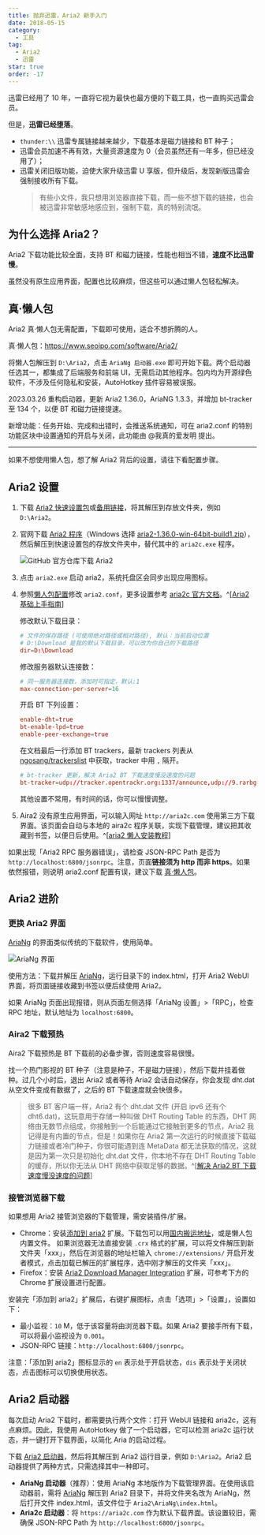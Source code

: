 ```yaml
---
title: 抛弃迅雷，Aria2 新手入门
date: 2018-05-15
category:
  - 工具
tag:
  - Aria2
  - 迅雷
star: true
order: -17
---
```


迅雷已经用了 10 年，一直将它视为最快也最方便的下载工具，也一直购买迅雷会员。

但是，**迅雷已经堕落**。

- `thunder:\\` 迅雷专属链接越来越少，下载基本是磁力链接和 BT 种子；
- 迅雷会员加速不再有效，大量资源速度为 0（会员虽然还有一年多，但已经没用了）；
- 迅雷关闭旧版功能，迫使大家升级迅雷 U 享版，但升级后，发现新版迅雷会强制接收所有下载。
  > 有些小文件，我只想用浏览器直接下载，而一些不想下载的链接，也会被迅雷非常敏感地感应到，强制下载，真的特别流氓。

## 为什么选择 Aria2？

Aria2 下载功能比较全面，支持 BT 和磁力链接，性能也相当不错，**速度不比迅雷慢**。

虽然没有原生应用界面，配置也比较麻烦，但这些可以通过懒人包轻松解决。

## 真·懒人包

Aria2 真·懒人包无需配置，下载即可使用，适合不想折腾的人。

真·懒人包：<https://www.seoipo.com/software/Aria2/>

将懒人包解压到 `D:\Aria2`，点击 `AriaNg 启动器.exe` 即可开始下载。两个启动器任选其一，都集成了后端服务和前端 UI，无需启动其他程序。包内均为开源绿色软件，不涉及任何隐私和安装，AutoHotkey 插件容易被误报。

2023.03.26 重构启动器，更新 Aria2 1.36.0，AriaNG 1.3.3，并增加 bt-tracker 至 134 个，以便 BT 和磁力链接提速。

新增功能：任务开始、完成和出错时，会推送系统通知，可在 aria2.conf 的特别功能区块中设置通知的开启与关闭，此功能由 @我真的爱发明 提出。

---

如果不想使用懒人包，想了解 Aria2 背后的设置，请往下看配置步骤。

## Aria2 设置

1. 下载 [Aria2 快速设置包](https://aria2c.com/archiver/aria2.zip)或[备用链接](https://wwz.lanzouf.com/iROZE0eai3xe)，将其解压到存放文件夹，例如 `D:\Aria2`。

2. 官网下载 [Aria2 程序](https://github.com/aria2/aria2/releases)（Windows 选择 [aria2-1.36.0-win-64bit-build1.zip](https://github.com/aria2/aria2/releases/download/release-1.36.0/aria2-1.36.0-win-64bit-build1.zip)），然后解压到快速设置包的存放文件夹中，替代其中的 `aria2c.exe` 程序。

   ![](https://tc.seoipo.com/20191210232831.png "GitHub 官方仓库下载 Aria2")

3. 点击 `aria2.exe` 启动 aria2，系统托盘区会同步出现应用图标。

4. 参照[懒人包配置](https://wwz.lanzouf.com/iwv6f0eadq9i)修改 `aria2.conf`，更多设置参考 [aria2c 官方文档](https://aria2.github.io/manual/en/html/aria2c.html)。^[[Aria2 基础上手指南](https://zhuanlan.zhihu.com/p/30666881)]

   修改默认下载目录：

   ```conf
   # 文件的保存路径 (可使用绝对路径或相对路径), 默认：当前启动位置
   # D:\Download 是我的默认下载目录，可以改为你自己的下载路径
   dir=D:\Download
   ```

   修改服务器默认连接数：

   ```conf
   # 同一服务器连接数，添加时可指定，默认:1
   max-connection-per-server=16
   ```

   开启 BT 下列设置：

   ```conf
   enable-dht=true
   bt-enable-lpd=true
   enable-peer-exchange=true
   ```

   在文档最后一行添加 BT trackers，最新 trackers 列表从 [ngosang/trackerslist](https://raw.githubusercontent.com/ngosang/trackerslist/master/trackers_best.txt) 中获取，tracker 中用 `,` 隔开。

   ```conf
   # bt-tracker 更新，解决 Aria2 BT 下载速度慢没速度的问题
   bt-tracker=udp://tracker.opentrackr.org:1337/announce,udp://9.rarbg.com:2810/announce,udp://opentracker.i2p.rocks:6969/announce,https://opentracker.i2p.rocks:443/announce,udp://tracker1.myporn.club:9337/announce,udp://tracker1.bt.moack.co.kr:80/announce,udp://tracker.torrent.eu.org:451/announce,udp://p4p.arenabg.com:1337/announce,udp://open.stealth.si:80/announce,udp://open.demonii.com:1337/announce,udp://ipv4.tracker.harry.lu:80/announce,udp://explodie.org:6969/announce,udp://exodus.desync.com:6969/announce,https://tracker.tamersunion.org:443/announce,https://tracker.nanoha.org:443/announce,https://tracker.lilithraws.org:443/announce,https://tr.burnabyhighstar.com:443/announce,https://1337.abcvg.info:443/announce,http://tracker.mywaifu.best:6969/announce,http://bt.okmp3.ru:2710/announce
   ```

   其他设置不常用，有时间的话，你可以慢慢调整。

5. Aira2 没有原生应用界面，可以输入网址 `http://aria2c.com` 使用第三方下载界面。该页面会自动与本地的 aira2c 程序关联，实现下载管理，建议把其收藏到书签，以便日后使用。^[[aria2 懒人安装教程](https://www.appinn.com/aria2-in-windows-setup/)]

如果出现「Aria2 RPC 服务器错误」，请检查 JSON-RPC Path 是否为 `http://localhost:6800/jsonrpc`。注意，页面**链接须为 http 而非 https**。如果依然报错，则说明 aria2.conf 配置有误，建议下载 [真·懒人包](https://www.seoipo.com/software/Aria2/)。

## Aria2 进阶

### 更换 Aria2 界面

[AriaNg](https://github.com/mayswind/AriaNg) 的界面类似传统的下载软件，使用简单。

![](https://tc.seoipo.com/20180516104758.png "AriaNg 界面")

使用方法：下载并解压 [AriaNg](https://github.com/mayswind/AriaNg-DailyBuild/archive/master.zip)，运行目录下的 index.html，打开 Aria2 WebUI 界面，将页面链接收藏到书签以便后续使用 Aria2。

如果 AriaNg 页面出现报错，则从页面左侧选择「AriaNg 设置」>「RPC」，检查 RPC 地址，默认地址为 `localhost:6800`。

### Aira2 下载预热

Aira2 下载预热是 BT 下载前的必备步骤，否则速度容易很慢。

找一个热门影视的 BT 种子（注意是种子，不是磁力链接），然后下载并挂着做种。过几个小时后，退出 Aria2 或者等待 Aria2 会话自动保存，你会发现 dht.dat 从空文件变成有数据了，之后的 BT 下载速度就会快很多。

> 很多 BT 客户端一样，Aria2 有个 dht.dat 文件 (开启 ipv6 还有个 dht6.dat)，这玩意用于存储一种叫做 DHT Routing Table 的东西，DHT 网络由无数节点组成，你接触到一个后能通过它接触到更多的节点，Aria2 我记得是有内置的节点，但是！如果你在 Aria2 第一次运行的时候直接下载磁力链接或者冷门种子，你很可能遇到连 MetaData 都无法获取的情况，这就是因为第一次只是初始化 dht.dat 文件，你本地不存在 DHT Routing Table 的缓存，所以你无法从 DHT 网络中获取足够的数据。^[[解决 Aria2 BT 下载速度慢没速度的问题](http://www.senra.me/solutions-to-aria2-bt-metalink-download-slowly/)]

### 接管浏览器下载

如果想用 Aria2 接管浏览器的下载管理，需安装插件/扩展。

- Chrome：安装[添加到 aria2](https://chrome.google.com/webstore/detail/nimeojfecmndgolmlmjghjmbpdkhhogl) 扩展。下载包可以用[国内搬运地址](https://wwi.lanzoui.com/i4Fmeetsdaj)，或是懒人包内置文件。
  如果浏览器无法直接安装 `.crx` 格式的扩展，可以将文件解压到新文件夹「xxx」，然后在浏览器的地址栏输入 `chrome://extensions/` 开启开发者模式，点击加载已解压的扩展程序，选中刚才解压的文件夹「xxx」。
- Firefox：安装 [Aria2 Download Manager Integration](https://addons.mozilla.org/en-US/firefox/addon/aria2-integration/) 扩展，可参考下方的 Chrome 扩展设置进行配置。

安装完「添加到 aria2」扩展后，右键扩展图标，点击「选项」>「设置」，设置如下：

- 最小监视：`10` M，低于该容量将由浏览器下载。如果 Aria2 要接手所有下载，可以将最小监视设为 `0.001`。
- JSON-RPC 链接：`http://localhost:6800/jsonrpc`。

注意：「添加到 aria2」图标显示的 `en` 表示处于开启状态，`dis` 表示处于关闭状态，点击图标可以切换使用状态。

## Aria2 启动器

每次启动 Aria2 下载时，都需要执行两个文件：打开 WebUI 链接和 aria2c，这有点麻烦。因此，我使用 AutoHotkey 做了一个启动器，它可以检测 aria2c 运行状态，并一键打开下载界面，以简化 Aria 的启动过程。

下载 [Aria2 启动器](https://wwz.lanzouf.com/iqud50ebl06d)，然后将其解压到 Aria2 运行目录，例如 `D:\Aria2`。Aria2 启动器提供了两种方式，只需选择其中一种即可。

- **AriaNg 启动器**（推荐）：使用 AriaNg 本地版作为下载管理界面。在使用该启动器前，需将 [AriaNg](https://github.com/mayswind/AriaNg-DailyBuild/archive/master.zip) 解压到 Aria2 目录下，并将文件夹名改为 AriaNg，然后打开文件 index.html，该文件位于 `Aria2\AriaNg\index.html`。
- **Aria2c 启动器**：将 `https://aria2c.com` 作为默认下载界面。该设置较旧，需确保 JSON-RPC Path 为 `http://localhost:6800/jsonrpc`。
